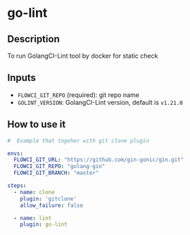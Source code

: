 # go-lint

## Description

To run GolangCI-Lint tool by docker for static check

## Inputs

- `FLOWCI_GIT_REPO` (required): git repo name
- `GOLINT_VERSION`: GolangCI-Lint version, default is `v1.21.0`

## How to use it

```yml
#  Example that togeher with git clone plugin

envs:
  FLOWCI_GIT_URL: "https://github.com/gin-gonic/gin.git"
  FLOWCI_GIT_REPO: "golang-gin"
  FLOWCI_GIT_BRANCH: "master"

steps:
  - name: clone
    plugin: 'gitclone'
    allow_failure: false

  - name: lint
    plugin: go-lint
```